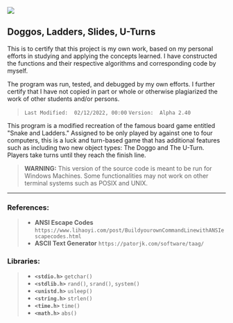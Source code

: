 
![](https://cdn.discordapp.com/attachments/703834784266190848/942017209339875378/DLSU_1.png)

Doggos, Ladders, Slides, U-Turns
---

<p> This is to certify that this project is my own work, based on my personal efforts in studying and applying the concepts learned. I have constructed the functions and their respective algorithms and corresponding code by myself. </p>
<p> The program was run, tested, and debugged by my own efforts. I further certify that I have not copied in part or whole or otherwise plagiarized the work of other students and/or persons. </p>

>    `Last Modified:  02/12/2022, 00:00`
>    `Version:  Alpha 2.40`

<p> This program is a modified recreation of the famous board game entitled "Snake and Ladders." Assigned to be only played by against one to four computers, this is a luck and turn-based game that has additional features such as including two new object types: The Doggo and The U-Turn. Players take turns until they reach the finish line. </p>

> **WARNING:** This version of the source code is meant to be run for Windows Machines. Some functionalities may not work on other terminal systems such as POSIX and UNIX.
---

### **References:**

> + **ANSI Escape Codes**
> `https://www.lihaoyi.com/post/BuildyourownCommandLinewithANSIescapecodes.html`
> + **ASCII Text Generator**
> `https://patorjk.com/software/taag/`


### **Libraries:**
> - **`<stdio.h>`**   `getchar()`
> - **`<stdlib.h>`**  `rand()`, `srand()`, `system()`
> - **`<unistd.h>`**  `usleep()`
> - **`<string.h>`**  `strlen()`
> - **`<time.h>`**    `time()`
> - **`<math.h>`**    `abs()`
